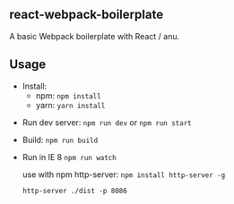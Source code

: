 react-webpack-boilerplate
-----------------------------------------
A basic Webpack boilerplate with React / anu.

## Usage
- Install:
    - npm: `npm install`
    - yarn: `yarn install`

* Run dev server:
    `npm run dev` or `npm run start`

* Build:
    `npm run build`

* Run in IE 8
    `npm run watch`
    
    use with npm http-server:
    `npm install http-server -g`
    
    `http-server ./dist -p 8086`
